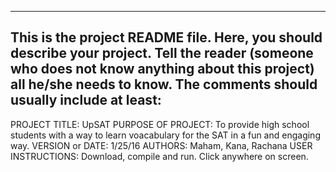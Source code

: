 ------------------------------------------------------------------------
This is the project README file. Here, you should describe your project.
Tell the reader (someone who does not know anything about this project)
all he/she needs to know. The comments should usually include at least:
------------------------------------------------------------------------

PROJECT TITLE: UpSAT
PURPOSE OF PROJECT: To provide high school students with a way to learn voacabulary for the SAT in a fun and engaging way. 
VERSION or DATE: 1/25/16
AUTHORS:            Maham, Kana, Rachana
USER INSTRUCTIONS:  Download, compile and run. Click anywhere on screen. 
